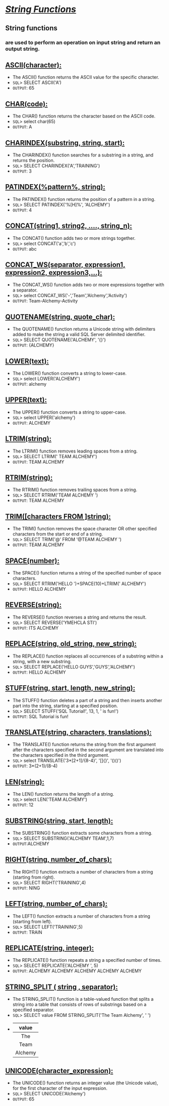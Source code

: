 # [_String Functions_](https://learn.microsoft.com/en-us/sql/t-sql/functions/string-functions-transact-sql?view=sql-server-ver16)
## String functions
### are used to perform an operation on input string and return an output string.
## [ASCII(character):](https://www.w3schools.com/sql/func_sqlserver_ascii.asp)
- The ASCII() function returns the ASCII value for the specific character.
- `SQL`> SELECT ASCII('A')
- `OUTPUT`: 65
## [CHAR(code):](https://www.w3schools.com/sql/func_sqlserver_char.asp#:~:text=The%20CHAR()%20function%20returns%20the%20character%20based%20on%20the%20ASCII%20code.)
- The CHAR() function returns the character based on the ASCII code.
- `SQL`> select char(65)
- `OUTPUT`: A
## [CHARINDEX(substring, string, start):](https://www.w3schools.com/sql/func_sqlserver_charindex.asp)
- The CHARINDEX() function searches for a substring in a string, and returns the position.
- `SQL`> SELECT CHARINDEX('A','TRAINING')
- `OUTPUT`: 3
## [PATINDEX(%pattern%, string):](https://www.w3schools.com/sql/func_sqlserver_patindex.asp)
- The PATINDEX() function returns the position of a pattern in a string.
- `SQL`> SELECT PATINDEX('%[H]%', 'ALCHEMY')
- `OUTPUT`: 4
## [CONCAT(string1, string2, ...., string_n):](https://www.w3schools.com/sql/func_sqlserver_concat.asp)
- The CONCAT() function adds two or more strings together.
- `SQL`> select CONCAT('a','b','c')
- `OUTPUT`: abc
## [CONCAT_WS(separator, expression1, expression2, expression3,...):](https://www.w3schools.com/sql/func_mysql_concat_ws.asp)
- The CONCAT_WS() function adds two or more expressions together with a separator.
- `SQL`> select CONCAT_WS('-','Team','Alchemy','Activity')
- `OUTPUT`: Team-Alchemy-Activity
## [QUOTENAME(string, quote_char):](https://www.w3schools.com/sql/func_sqlserver_quotename.asp)
- The QUOTENAME() function returns a Unicode string with delimiters added to make the string a valid SQL Server delimited identifier.
- `SQL`> SELECT QUOTENAME('ALCHEMY', '{}')
- `OUTPUT`: {ALCHEMY}
## [LOWER(text):](https://www.w3schools.com/sql/func_sqlserver_lower.asp#:~:text=The%20LOWER()%20function%20converts%20a%20string%20to%20lower%2Dcase.)
- The LOWER() function converts a string to lower-case.
- `SQL`> select LOWER('ALCHEMY')
- `OUTPUT`: alchemy
## [UPPER(text):](https://www.w3schools.com/sql/func_sqlserver_upper.asp)
- The UPPER() function converts a string to upper-case.
- `SQL`> select UPPER('alchemy')
- `OUTPUT`: ALCHEMY
## [LTRIM(string):](https://www.w3schools.com/sql/func_sqlserver_ltrim.asp)
- The LTRIM() function removes leading spaces from a string.
- `SQL`> SELECT LTRIM('        TEAM ALCHEMY')
- `OUTPUT`: TEAM ALCHEMY
## [RTRIM(string):](https://www.w3schools.com/sql/func_sqlserver_rtrim.asp)
- The RTRIM() function removes trailing spaces from a string.
- `SQL`> SELECT RTRIM('TEAM ALCHEMY      ')
- `OUTPUT`: TEAM ALCHEMY
## [TRIM([characters FROM ]string):](https://www.w3schools.com/sql/func_sqlserver_trim.asp)
- The TRIM() function removes the space character OR other specified characters from the start or end of a string.
- `SQL`> SELECT TRIM('@' FROM '@TEAM ALCHEMY      ')
- `OUTPUT`: TEAM ALCHEMY
## [SPACE(number):](https://www.w3schools.com/sql/func_sqlserver_space.asp)
- The SPACE() function returns a string of the specified number of space characters.
- `SQL`> SELECT RTRIM('HELLO     ')+SPACE(10)+LTRIM('    ALCHEMY')
- `OUTPUT`: HELLO          ALCHEMY
## [REVERSE(string):](https://www.w3schools.com/sql/func_sqlserver_reverse.asp)
- The REVERSE() function reverses a string and returns the result.
- `SQL`> SELECT REVERSE('YMEHCLA STI')
- `OUTPUT`: ITS ALCHEMY
## [REPLACE(string, old_string, new_string):](https://www.w3schools.com/sql/func_sqlserver_replace.asp)
- The REPLACE() function replaces all occurrences of a substring within a string, with a new substring.
- `SQL`> SELECT REPLACE('HELLO GUYS','GUYS','ALCHEMY')
- `OUTPUT`: HELLO ALCHEMY
## [STUFF(string, start, length, new_string):](https://www.w3schools.com/sql/func_sqlserver_stuff.asp)
- The STUFF() function deletes a part of a string and then inserts another part into the string, starting at a specified position.
- `SQL`> SELECT STUFF('SQL Tutorial!', 13, 1, ' is fun!')
- `OUTPUT`: SQL Tutorial is fun!
## [TRANSLATE(string, characters, translations):](https://www.w3schools.com/sql/func_sqlserver_translate.asp)
- The TRANSLATE() function returns the string from the first argument after the characters specified in the second argument are translated into the characters specified in the third argument.
- `SQL`> select TRANSLATE('3*[2+1]/{8-4}', '[]{}', '()()')
- `OUTPUT`: 3*(2+1)/(8-4)
## [LEN(string):](https://www.w3schools.com/sql/func_sqlserver_len.asp)
- The LEN() function returns the length of a string.
- `SQL`> select LEN('TEAM ALCHEMY')
- `OUTPUT`: 12
## [SUBSTRING(string, start, length):](https://www.w3schools.com/sql/func_sqlserver_substring.asp)
- The SUBSTRING() function extracts some characters from a string.
- `SQL`> SELECT SUBSTRING('ALCHEMY TEAM',1,7)
- `OUTPUT`:ALCHEMY
## [RIGHT(string, number_of_chars):](https://www.w3schools.com/sql/func_sqlserver_right.asp)
- The RIGHT() function extracts a number of characters from a string (starting from right).
- `SQL`> SELECT RIGHT('TRAINING',4) 
- `OUTPUT`: NING
## [LEFT(string, number_of_chars):](https://www.w3schools.com/sql/func_sqlserver_left.asp)
- The LEFT() function extracts a number of characters from a string (starting from left).
- `SQL`> SELECT LEFT('TRAINING',5)
- `OUTPUT`: TRAIN
## [REPLICATE(string, integer):](https://www.w3schools.com/sql/func_sqlserver_replicate.asp)
- The REPLICATE() function repeats a string a specified number of times.
- `SQL`> SELECT REPLICATE('ALCHEMY ', 5)
- `OUTPUT`: ALCHEMY ALCHEMY ALCHEMY ALCHEMY ALCHEMY 
## [STRING_SPLIT ( string , separator):](https://learn.microsoft.com/en-us/sql/t-sql/functions/string-split-transact-sql?view=sql-server-ver16)
- The STRING_SPLIT() function is a table-valued function that splits a string into a table that consists of rows of substrings based on a specified separator.
- `SQL`> SELECT value FROM STRING_SPLIT('The Team Alchemy', ' ')
-   |value   |
    |:------:|
    |The     |
    |Team    |
    |Alchemy |
## [UNICODE(character_expression):](https://www.w3schools.com/sql/func_sqlserver_unicode.asp)
- The UNICODE() function returns an integer value (the Unicode value), for the first character of the input expression.
- `SQL`> SELECT UNICODE('Alchemy')
- `OUTPUT`: 65